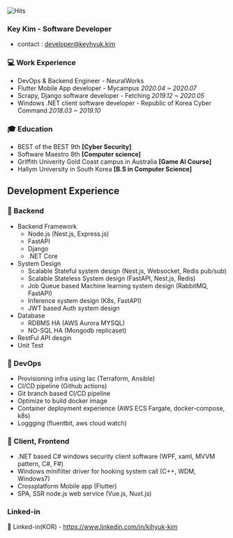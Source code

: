 ![Hits](https://hits.seeyoufarm.com/api/count/incr/badge.svg?url=https://github.com/KimKiHyuk)
### Key Kim - Software Developer
* contact : developer@keyhyuk.kim

### 💻 Work Experience
* DevOps & Backend Engineer - NeuralWorks 
* Flutter Mobile App developer - Mycampus *2020.04 ~ 2020.07*
* Scrapy, Django software developer - Fetching  *2019.12 ~ 2020.05*
* Windows .NET client software developer - Republic of Korea Cyber Command *2018.03 ~ 2019.10*

### 🎓 Education
* BEST of the BEST 9th **[Cyber Security]**
* Software Maestro 8th  **[Computer science]**
* Griffith Univerity Gold Coast campus in Australia **[Game AI Course]**
* Hallym University in South Korea **[B.S in Computer Science]**

## Development Experience

### 🔨 Backend
* Backend Framework
  * Node.js (Nest.js, Express.js)
  * FastAPI
  * Django
  * .NET Core
* System Design
  * Scalable Stateful system design (Nest.js, Websocket, Redis pub/sub)
  * Scalable Stateless System design (FastAPI, Nest.js, Redis)
  * Job Queue based Machine learning system design (RabbitMQ, FastAPI)
  * Inference system design (K8s, FastAPI)
  * JWT based Auth system design
* Database
  * RDBMS HA (AWS Aurora MYSQL)
  * NO-SQL HA (Mongodb replicaset)
* RestFul API desgin
* Unit Test

### 🔨 DevOps
* Provisioning infra using Iac (Terraform, Ansible)
* CI/CD pipeline (Github actions)
* Git branch based CI/CD pipeline
* Optimize to build docker image
* Container deployment experience (AWS ECS Fargate, docker-compose, k8s)
* Loggging (fluentbit, aws cloud watch)

### 🔨 Client, Frontend
* .NET based C# windows security client software (WPF, xaml, MVVM pattern, C#, F#)
* Windows minifilter driver for hooking system call (C++, WDM, Windows7) 
* Crossplatform Mobile app (Flutter)
* SPA, SSR node.js web service (Vue.js, Nuxt.js)


### Linked-in
👔 Linked-in(KOR) - https://www.linkedin.com/in/kihyuk-kim
